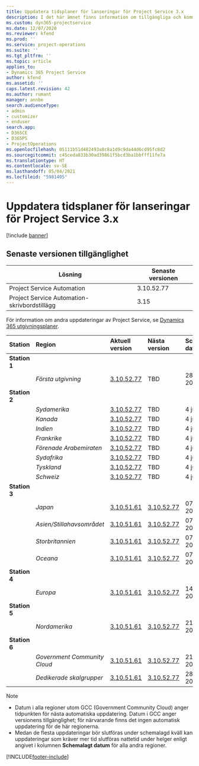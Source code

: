 ```yaml
---
title: Uppdatera tidsplaner för lanseringar för Project Service 3.x
description: I det här ämnet finns information om tillgängliga och kommande versioner av Dynamics 365 Project Service Automation.
ms.custom: dyn365-projectservice
ms.date: 12/07/2020
ms.reviewer: kfend
ms.prod: ''
ms.service: project-operations
ms.suite: ''
ms.tgt_pltfrm: ''
ms.topic: article
applies_to:
- Dynamics 365 Project Service
author: kfend
ms.assetid: ''
caps.latest.revision: 42
ms.author: rumant
manager: annbe
search.audienceType:
- admin
- customizer
- enduser
search.app:
- D365CE
- D365PS
- ProjectOperations
ms.openlocfilehash: 05111b51d482493a8c8a1d9c9da44d6cd95fc8d2
ms.sourcegitcommit: c45ceda833b30ad39861f5bcd3ba1bbfff11fe7a
ms.translationtype: HT
ms.contentlocale: sv-SE
ms.lasthandoff: 05/04/2021
ms.locfileid: "5981405"
---
```

# <a name="update-release-schedule-for-project-service-3x"></a>Uppdatera tidsplaner för lanseringar för Project Service 3.x

[!include [banner](../includes/psa-now-project-operations.md)]

## <a name="latest-version-availability"></a>Senaste versionen tillgänglighet

| Lösning  | Senaste versionen |
|-------|----|
| Project Service Automation    | 3.10.52.77 |
| Project Service Automation-skrivbordstillägg                | 3.15          |

För information om andra uppdateringar av Project Service, se [Dynamics 365 utgivningsplaner](/dynamics365/release-plans/). 

| Station  | Region | Aktuell version | Nästa version |  Schemalagt datum
| :---   | :---   | :---   | :---   |:---   |         
|<strong>Station 1</strong> | |  |  | |
| | <i>Första utgivning</i> | [3.10.52.77](whats-new-ur-31.md) | TBD | 28 maj 2021
|<strong>Station 2</strong> | |  |  | |
| | <i>Sydamerika</i> | [3.10.52.77](whats-new-ur-31.md) | TBD | 4 juni 2021
| | <i>Kanada</i> | [3.10.52.77](whats-new-ur-31.md) | TBD | 4 juni 2021
| | <i>Indien</i> | [3.10.52.77](whats-new-ur-31.md) | TBD | 4 juni 2021
| | <i>Frankrike</i> | [3.10.52.77](whats-new-ur-31.md) | TBD | 4 juni 2021
| | <i>Förenade Arabemiraten</i> | [3.10.52.77](whats-new-ur-31.md) | TBD | 4 juni 2021
| | <i>Sydafrika</i> | [3.10.52.77](whats-new-ur-31.md) | TBD | 4 juni 2021
| | <i>Tyskland</i> | [3.10.52.77](whats-new-ur-31.md) | TBD | 4 juni 2021
| | <i>Schweiz</i> | [3.10.52.77](whats-new-ur-31.md) | TBD | 4 juni 2021
|<strong>Station 3</strong> | |  |  | |
| | <i>Japan</i> | [3.10.51.61](whats-new-ur-30.md) | [3.10.52.77](whats-new-ur-31.md) | 07 maj 2021
| | <i>Asien/Stillahavsområdet</i> | [3.10.51.61](whats-new-ur-30.md) | [3.10.52.77](whats-new-ur-31.md) | 07 maj 2021
| | <i>Storbritannien</i> | [3.10.51.61](whats-new-ur-30.md) | [3.10.52.77](whats-new-ur-31.md) | 07 maj 2021
| | <i>Oceana</i> | [3.10.51.61](whats-new-ur-30.md) | [3.10.52.77](whats-new-ur-31.md) | 07 maj 2021
|<strong>Station 4</strong> | |  |  | |
| | <i>Europa</i> | [3.10.51.61](whats-new-ur-30.md) | [3.10.52.77](whats-new-ur-31.md) | 14 maj 2021
|<strong>Station 5</strong> | |  |  | |
| | <i>Nordamerika</i> | [3.10.51.61](whats-new-ur-30.md) | [3.10.52.77](whats-new-ur-31.md) | 21 maj 2021
|<strong>Station 6</strong> | |  |  | |
| | <i>Government Community Cloud</i> | [3.10.51.61](whats-new-ur-30.md) | [3.10.52.77](whats-new-ur-31.md) | 21 maj 2021
| | <i>Dedikerade skalgrupper</i> | [3.10.51.61](whats-new-ur-30.md) | [3.10.52.77](whats-new-ur-31.md) | 28 maj 2021

>[!Note]
> - Datum i alla regioner utom GCC (Government Community Cloud) anger tidpunkten för nästa automatiska uppdatering. Datum i GCC anger versionens tillgänglighet; för närvarande finns det ingen automatisk uppdatering för de här regionerna.
> - Medan de flesta uppdateringar bör slutföras under schemalagd kväll kan uppdateringar som kräver mer tid slutföras nattetid under helger enligt angivet i kolumnen **Schemalagt datum** för alla andra regioner.


[!INCLUDE[footer-include](../includes/footer-banner.md)]
